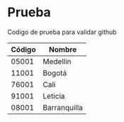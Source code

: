# Prueba

Codigo de prueba para validar github

|Código|Nombre|
|------|------|
|05001|Medellin|
|11001|Bogotá|
|76001|Cali|
|91001|Leticia|
|08001|Barranquilla|
